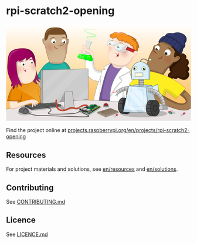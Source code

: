 # rpi-scratch2-opening

![rpi-scratch2-opening](banner.png)

Find the project online at [projects.raspberrypi.org/en/projects/rpi-scratch2-opening](https://projects.raspberrypi.org/en/projects/rpi-scratch2-opening)

## Resources
For project materials and solutions, see [en/resources](https://github.com/raspberrypilearning/rpi-scratch2-opening/tree/master/en/resources) and [en/solutions](https://github.com/raspberrypilearning/rpi-scratch2-opening/tree/master/en/solutions).

## Contributing
See [CONTRIBUTING.md](CONTRIBUTING.md)

## Licence
 See [LICENCE.md](LICENCE.md)